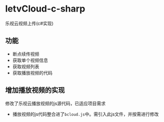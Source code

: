 # letvCloud-c-sharp
乐视云视频上传(c#实现)

## 功能
* 断点续传视频
* 获取单个视频信息
* 获取视频列表
* 获取播放视频的代码

## 增加播放视频的实现
修改了乐视云播放视频的js源代码，已适应项目需求
* 播放视频的js代码整合进了`bcloud.js`中。需引入此js文件，并按需进行修改

